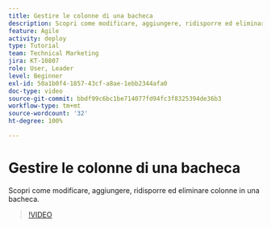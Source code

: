 ```yaml
---
title: Gestire le colonne di una bacheca
description: Scopri come modificare, aggiungere, ridisporre ed eliminare colonne in una bacheca.
feature: Agile
activity: deploy
type: Tutorial
team: Technical Marketing
jira: KT-10807
role: User, Leader
level: Beginner
exl-id: 50a1b0f4-1857-43cf-a8ae-1ebb2344afa0
doc-type: video
source-git-commit: bbdf99c6bc1be714077fd94fc3f8325394de36b3
workflow-type: tm+mt
source-wordcount: '32'
ht-degree: 100%

---
```


# Gestire le colonne di una bacheca

Scopri come modificare, aggiungere, ridisporre ed eliminare colonne in una bacheca.

>[!VIDEO](https://video.tv.adobe.com/v/3422950/?quality=12&learn=on&enablevpops=1&captions=ita)
